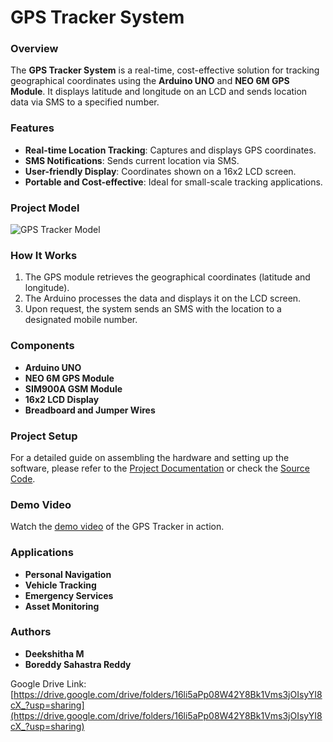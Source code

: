 # GPS Tracker System

### Overview
The **GPS Tracker System** is a real-time, cost-effective solution for tracking geographical coordinates using the **Arduino UNO** and **NEO 6M GPS Module**. It displays latitude and longitude on an LCD and sends location data via SMS to a specified number. 

### Features
- **Real-time Location Tracking**: Captures and displays GPS coordinates.
- **SMS Notifications**: Sends current location via SMS.
- **User-friendly Display**: Coordinates shown on a 16x2 LCD screen.
- **Portable and Cost-effective**: Ideal for small-scale tracking applications.

### Project Model
![GPS Tracker Model](link_to_model_image)

### How It Works
1. The GPS module retrieves the geographical coordinates (latitude and longitude).
2. The Arduino processes the data and displays it on the LCD screen.
3. Upon request, the system sends an SMS with the location to a designated mobile number.

### Components
- **Arduino UNO**
- **NEO 6M GPS Module**
- **SIM900A GSM Module**
- **16x2 LCD Display**
- **Breadboard and Jumper Wires**

### Project Setup
For a detailed guide on assembling the hardware and setting up the software, please refer to the [Project Documentation](link_to_project_docs) or check the [Source Code](link_to_source_code).

### Demo Video
Watch the [demo video](link_to_video) of the GPS Tracker in action.

### Applications
- **Personal Navigation**
- **Vehicle Tracking**
- **Emergency Services**
- **Asset Monitoring**

### Authors
- **Deekshitha M** 
- **Boreddy Sahastra Reddy** 

Google Drive Link: [https://drive.google.com/drive/folders/16li5aPp08W42Y8Bk1Vms3jOIsyYI8cX_?usp=sharing](https://drive.google.com/drive/folders/16li5aPp08W42Y8Bk1Vms3jOIsyYI8cX_?usp=sharing)
